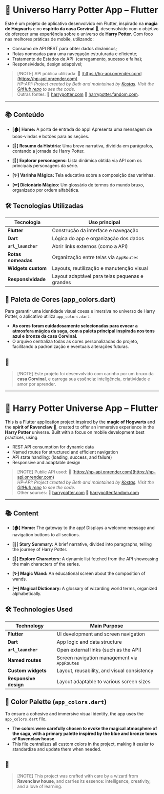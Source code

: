 # 💫 Universo Harry Potter App – Flutter

  Este é um projeto de aplicativo desenvolvido em Flutter, inspirado na **magia de Hogwarts** e no **espírito da casa Corvinal 🦅**, desenvolvido com o objetivo de oferecer uma experiência sobre o universo de **Harry Potter**. Com foco nas melhores práticas de mobile, utilizando:
- Consumo de API REST para obter dados dinâmicos;
- Rotas nomeadas para uma navegação estruturada e eficiente;
- Tratamento de Estados de API: (carregamento, sucesso e falha);
- Responsividade, design adaptável;

>
> [!NOTE]
> API pública utilizada: 🔗 [https://hp-api.onrender.com](https://hp-api.onrender.com) <br>
> *HP-API: Project created by Beth and maintained by [Kostas](https://github.com/KostaSav).*
> *Visit the [GitHub repo](https://github.com/KostaSav/hp-api) to see the code.* <br>
Outras fontes: 🔗 [harrypotter.com](https://www.harrypotter.com/) 🔗 [harrypotter.fandom.com](https://harrypotter.fandom.com/).

---

## 📚 Conteúdo
* **[🏠] Home:**
  A porta de entrada do app! Apresenta uma mensagem de boas-vindas e botões para as seções.

* **[📖] Resumo da História:**
  Uma breve narrativa, dividida em parágrafos, contando a jornada de Harry Potter.

* **[👥] Explorar personagens:**
  Lista dinâmica obtida via API com os principais personagens da série.

* **[✨] Varinha Mágica:**
  Tela educativa sobre a composição das varinhas.

* **[✏] Dicionário Mágico:**
  Um glossário de termos do mundo bruxo, organizado por ordem alfabética.

## 🛠️ Tecnologias Utilizadas
| Tecnologia         | Uso principal                                  |
| ------------------ | ---------------------------------------------- |
| **Flutter**        | Construção da interface e navegação            |
| **Dart**           | Lógica do app e organização dos dados          |
| **`url_launcher`** | Abrir links externos (como a API)              |
| **Rotas nomeadas** | Organização entre telas via `AppRoutes`        |
| **Widgets custom** | Layouts, reutilização e manutenção visual      |
| **Responsividade** | Layout adaptável para telas pequenas e grandes |

## 🎨 **Paleta de Cores (app_colors.dart)**

Para garantir uma identidade visual coesa e imersiva no universo de Harry Potter, o aplicativo utiliza `app_colors.dart`.
* **As cores foram cuidadosamente selecionadas para evocar a atmosfera mágica da saga, com a paleta principal inspirada nos tons azul e bronze da casa Corvinal.** <br>
* O arquivo centraliza todas as cores personalizadas do projeto, facilitando a padronização e eventuais alterações futuras.

## 💙
>
> [!NOTE]
> Este projeto foi desenvolvido com carinho por um bruxo da **casa Corvinal**, e carrega sua essência: inteligência, criatividade e amor por aprender.

---

# 💫 Harry Potter Universe App – Flutter

This is a Flutter application project inspired by the **magic of Hogwarts** and the **spirit of Ravenclaw 🦅**, created to offer an immersive experience in the **Harry Potter** universe. Built with a focus on mobile development best practices, using:

* REST API consumption for dynamic data
* Named routes for structured and efficient navigation
* API state handling: (loading, success, and failure)
* Responsive and adaptable design

> \[!NOTE]
> Public API used: 🔗 [https://hp-api.onrender.com](https://hp-api.onrender.com) <br>
> *HP-API: Project created by Beth and maintained by [Kostas](https://github.com/KostaSav).*
> *Visit the [GitHub repo](https://github.com/KostaSav/hp-api) to see the code.* <br>
> Other sources: 🔗 [harrypotter.com](https://www.harrypotter.com/) 🔗 [harrypotter.fandom.com](https://harrypotter.fandom.com/)

---

## 📚 Content

* **\[🏠] Home:**
  The gateway to the app! Displays a welcome message and navigation buttons to all sections.

* **\[📖] Story Summary:**
  A brief narrative, divided into paragraphs, telling the journey of Harry Potter.

* **\[👥] Explore Characters:**
  A dynamic list fetched from the API showcasing the main characters of the series.

* **\[✨] Magic Wand:**
  An educational screen about the composition of wands.

* **\[✏] Magical Dictionary:**
  A glossary of wizarding world terms, organized alphabetically.

## 🛠️ Technologies Used

| Technology            | Main Purpose                                 |
| --------------------- | -------------------------------------------- |
| **Flutter**           | UI development and screen navigation         |
| **Dart**              | App logic and data structure                 |
| **`url_launcher`**    | Open external links (such as the API)        |
| **Named routes**      | Screen navigation management via `AppRoutes` |
| **Custom widgets**    | Layout, reusability, and visual consistency  |
| **Responsive design** | Layout adaptable to various screen sizes     |

## 🎨 **Color Palette (`app_colors.dart`)**

To ensure a cohesive and immersive visual identity, the app uses the `app_colors.dart` file.

* **The colors were carefully chosen to evoke the magical atmosphere of the saga, with a primary palette inspired by the blue and bronze tones of Ravenclaw house.** <br>
* This file centralizes all custom colors in the project, making it easier to standardize and update them when needed.

## 💙

> \[!NOTE]
> This project was crafted with care by a wizard from **Ravenclaw house**, and carries its essence: intelligence, creativity, and a love of learning.

